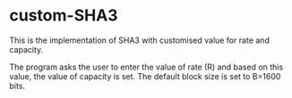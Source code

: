 # custom-SHA3
This is the implementation of SHA3 with customised value for rate and capacity. 

The program asks the user to enter the value of rate (R) and based on this value, the value of capacity is set. The default block size is set to B=1600 bits.
